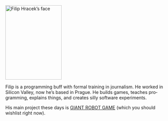 <img class="filip-portrait" width="175" height="233" src="/img/filip.jpg" srcset="/img/filip.jpg 1x, /img/filip@2x.jpg 2x, /img/filip@3x.jpg 3x, /img/filip@4x.jpg 4x" alt="Filip Hracek’s face">

Filip is a pro­gram­ming buff with formal train­ing in jour­nal­ism. He worked in Sili­con Valley, now he’s based in Prague. He builds games, teaches pro­gram­ming, explains things, and creates silly soft­ware experiments.

His main project these days is
[GIANT ROBOT GAME](https://store.steampowered.com/app/2538440/GIANT_ROBOT_GAME/)
(which you should wishlist right now).